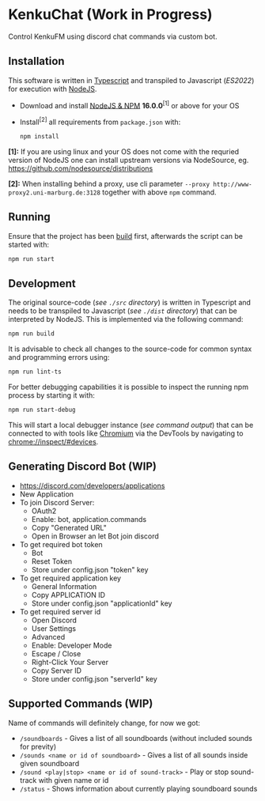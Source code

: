 # KenkuChat (Work in Progress)
Control KenkuFM using discord chat commands via custom bot.

## Installation ##

This software is written in [Typescript](https://www.typescriptlang.org) and transpiled to Javascript (*ES2022*) for execution with [NodeJS](https://nodejs.org).

* Download and install [NodeJS & NPM](https://nodejs.org) **16.0.0**<sup>\[1\]</sup> or above for your OS
* Install<sup>\[2\]</sup> all requirements from `package.json` with:

  ```bash
  npm install
  ```

**\[1\]:** If you are using linux and your OS does not come with the requried version of NodeJS one can install upstream versions via NodeSource, eg.
<https://github.com/nodesource/distributions>

**\[2\]:** When installing behind a proxy, use cli parameter `--proxy http://www-proxy2.uni-marburg.de:3128` together with above `npm` command.

## Running ##

Ensure that the project has been [build](#development) first,
afterwards the script can be started with:

```bash
npm run start
```

## Development ##

The original source-code (*see `./src` directory*) is written in Typescript and needs to be transpiled to Javascript
(*see `./dist` directory*) that can be interpreted by NodeJS. This is implemented via the following command:

```bash
npm run build
```

It is advisable to check all changes to the source-code for common syntax and programming errors using:

```bash
npm run lint-ts
```

For better debugging capabilities it is possible to inspect the running npm process by starting it with:

```bash
npm run start-debug
```

This will start a local debugger instance (*see command output*) that can be connected to with tools
like [Chromium](https://www.chromium.org/Home) via the DevTools by navigating to <chrome://inspect/#devices>.

## Generating Discord Bot (WIP)
- <https://discord.com/developers/applications>
- New Application
- To join Discord Server:
  - OAuth2
  - Enable: bot, application.commands
  - Copy "Generated URL"
  - Open in Browser an let Bot join discord
- To get required bot token
  - Bot
  - Reset Token
  - Store under config.json "token" key
- To get required application key
  - General Information
  - Copy APPLICATION ID
  - Store under config.json "applicationId" key
- To get required server id
  - Open Discord
  - User Settings
  - Advanced
  - Enable: Developer Mode
  - Escape / Close
  - Right-Click Your Server
  - Copy Server ID
  - Store under config.json "serverId" key

## Supported Commands (WIP)
Name of commands will definitely change, for now we got:
- `/soundboards` - Gives a list of all soundboards (without included sounds for previty)
- `/sounds <name or id of soundboard>` - Gives a list of all sounds inside given soundboard
- `/sound <play|stop> <name or id of sound-track>` - Play or stop sound-track with given name or id
- `/status` - Shows information about currently playing soundboard sounds
